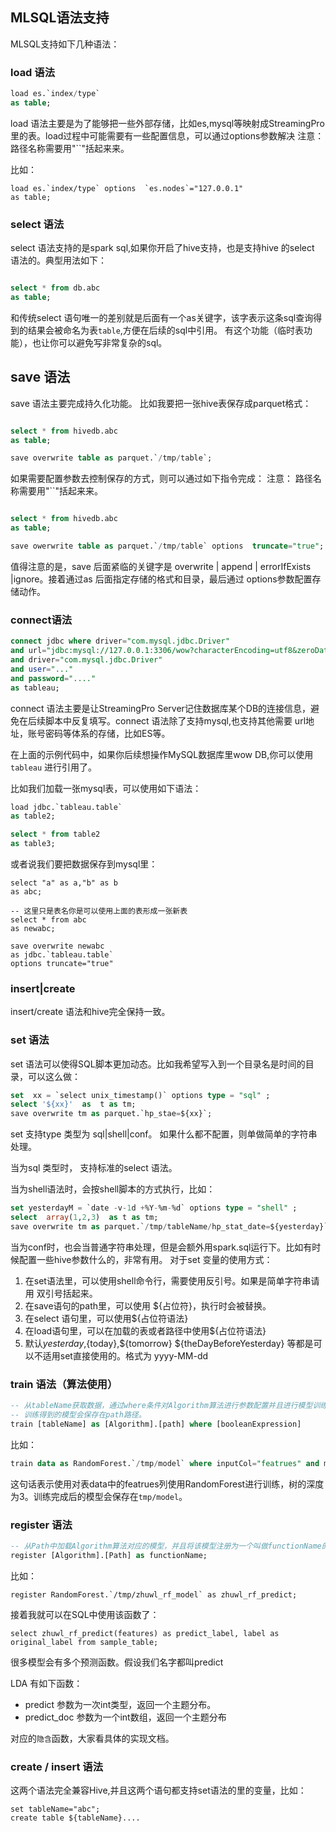 ## MLSQL语法支持

MLSQL支持如下几种语法：


### load 语法

```sql
load es.`index/type` 
as table;
```

load 语法主要是为了能够把一些外部存储，比如es,mysql等映射成StreamingPro里的表。load过程中可能需要有一些配置信息，可以通过options参数解决
注意： 路径名称需要用"``"括起来来。

比如：

```
load es.`index/type` options  `es.nodes`="127.0.0.1"
as table;
```

### select 语法

select 语法支持的是spark sql,如果你开启了hive支持，也是支持hive 的select 语法的。典型用法如下：
 
```sql

select * from db.abc
as table;
```

和传统select 语句唯一的差别就是后面有一个as关键字，该字表示这条sql查询得到的结果会被命名为表`table`,方便在后续的sql中引用。
有这个功能（临时表功能），也让你可以避免写非常复杂的sql。

## save 语法

save 语法主要完成持久化功能。 比如我要把一张hive表保存成parquet格式：

```sql

select * from hivedb.abc
as table;

save overwrite table as parquet.`/tmp/table`;
```

如果需要配置参数去控制保存的方式，则可以通过如下指令完成：
注意： 路径名称需要用"``"括起来来。


```sql

select * from hivedb.abc
as table;

save owerwrite table as parquet.`/tmp/table` options  truncate="true";
```

值得注意的是，save 后面紧临的关键字是 overwrite | append | errorIfExists |ignore。接着通过as 后面指定存储的格式和目录，最后通过
options参数配置存储动作。

### connect语法

```sql
connect jdbc where driver="com.mysql.jdbc.Driver"
and url="jdbc:mysql://127.0.0.1:3306/wow?characterEncoding=utf8&zeroDateTimeBehavior=convertToNull&tinyInt1isBit=false"
and driver="com.mysql.jdbc.Driver"
and user="..."
and password="...."
as tableau;
```

connect 语法主要是让StreamingPro Server记住数据库某个DB的连接信息，避免在后续脚本中反复填写。connect 语法除了支持mysql,也支持其他需要
url地址，账号密码等体系的存储，比如ES等。

在上面的示例代码中，如果你后续想操作MySQL数据库里wow DB,你可以使用`tableau` 进行引用了。

比如我们加载一张mysql表，可以使用如下语法：

```sql
load jdbc.`tableau.table` 
as table2;

select * from table2 
as table3;
```

或者说我们要把数据保存到mysql里：

```
select "a" as a,"b" as b
as abc;

-- 这里只是表名你是可以使用上面的表形成一张新表
select * from abc
as newabc;

save overwrite newabc
as jdbc.`tableau.table`
options truncate="true"
```

### insert|create

insert/create 语法和hive完全保持一致。

### set 语法

set 语法可以使得SQL脚本更加动态。比如我希望写入到一个目录名是时间的目录，可以这么做：

```sql
set  xx = `select unix_timestamp()` options type = "sql" ;
select '${xx}'  as  t as tm;
save overwrite tm as parquet.`hp_stae=${xx}`;
```

set 支持type 类型为 sql|shell|conf。 如果什么都不配置，则单做简单的字符串处理。

当为sql 类型时， 支持标准的select 语法。 

当为shell语法时，会按shell脚本的方式执行，比如：

```sql
set yesterdayM = `date -v-1d +%Y-%m-%d` options type = "shell" ;
select  array(1,2,3)  as t as tm;
save overwrite tm as parquet.`/tmp/tableName/hp_stat_date=${yesterday}`;
```

当为conf时，也会当普通字符串处理，但是会额外用spark.sql运行下。比如有时候配置一些hive参数什么的，非常有用。
对于set 变量的使用方式：

1. 在set语法里，可以使用shell命令行，需要使用反引号。如果是简单字符串请用 双引号括起来。
2. 在save语句的path里，可以使用 ${占位符}，执行时会被替换。
3. 在select 语句里，可以使用${占位符语法}
4. 在load语句里，可以在加载的表或者路径中使用${占位符语法}
5. 默认${yesterday},${today},${tomorrow} ${theDayBeforeYesterday} 等都是可以不适用set直接使用的。格式为 yyyy-MM-dd

### train 语法（算法使用）


```sql
-- 从tableName获取数据，通过where条件对Algorithm算法进行参数配置并且进行模型训练，最后
-- 训练得到的模型会保存在path路径。
train [tableName] as [Algorithm].[path] where [booleanExpression]
```

比如：

```sql
train data as RandomForest.`/tmp/model` where inputCol="featrues" and maxDepth="3"
```

这句话表示使用对表data中的featrues列使用RandomForest进行训练，树的深度为3。训练完成后的模型会保存在`tmp/model`。

### register 语法


```sql
-- 从Path中加载Algorithm算法对应的模型，并且将该模型注册为一个叫做functionName的函数。
register [Algorithm].[Path] as functionName;
```

比如：

```
register RandomForest.`/tmp/zhuwl_rf_model` as zhuwl_rf_predict;
```

接着我就可以在SQL中使用该函数了：

```
select zhuwl_rf_predict(features) as predict_label, label as original_label from sample_table;
```

很多模型会有多个预测函数。假设我们名字都叫predict

LDA 有如下函数：

* predict  参数为一次int类型，返回一个主题分布。
* predict_doc 参数为一个int数组，返回一个主题分布

对应的`隐含`函数，大家看具体的实现文档。

### create / insert 语法

这两个语法完全兼容Hive,并且这两个语句都支持set语法的里的变量，比如：

```
set tableName="abc";
create table ${tableName}.... 
```
